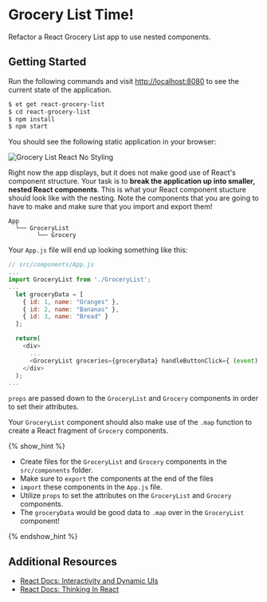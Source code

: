 # Grocery List Time!

Refactor a React Grocery List app to use nested components.


## Getting Started

Run the following commands and visit <http://localhost:8080> to see the current state of the application.

```sh
$ et get react-grocery-list
$ cd react-grocery-list
$ npm install
$ npm start
```

You should see the following static application in your browser:

![Grocery List React No Styling][grocery-list-react-no-styling]

Right now the app displays, but it does not make good use of React's component structure.
Your task is to **break the application up into smaller, nested React components**. This is what your
React component stucture should look like with the nesting. Note the components that you are going to have to make
and make sure that you import and export them!

```no-highlight
App
  └── GroceryList
        └── Grocery
```

Your `App.js` file will end up looking something like this:

```javascript
// src/components/App.js
...
import GroceryList from './GroceryList';
...
  let groceryData = [
    { id: 1, name: "Oranges" },
    { id: 2, name: "Bananas" },
    { id: 3, name: "Bread" }
  ];

  return(
    <div>
      ...
      <GroceryList groceries={groceryData} handleButtonClick={ (event) => { alert('Button was clicked')} }/>
    </div>
  );
...
```

`props` are passed down to the `GroceryList` and `Grocery` components in order to
set their attributes.

Your `GroceryList` component should also make use of the `.map` function to create a React
fragment of `Grocery` components.


{% show_hint %}

* Create files for the `GroceryList` and `Grocery` components in the `src/components` folder.
* Make sure to `export` the components at the end of the files
* `import` these components in the `App.js` file.
* Utilize `props` to set the attributes on the `GroceryList` and `Grocery` components.
* The `groceryData` would be good data to `.map` over in the `GroceryList` component!

{% endshow_hint %}


## Additional Resources

* [React Docs: Interactivity and Dynamic UIs][react-interactivity-and-dynamic-uis]
* [React Docs: Thinking In React][react-docs-thinking-in-react]

[grocery-list-react-no-styling]: https://s3.amazonaws.com/horizon-production/images/grocery_list_react_no_styling.png
[react-docs-thinking-in-react]: https://facebook.github.io/react/docs/thinking-in-react.html
[react-interactivity-and-dynamic-uis]: http://facebook.github.io/react/docs/interactivity-and-dynamic-uis.html
